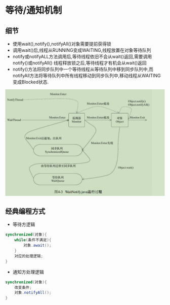 # 等待/通知机制

## 细节

- 使用wait(),notify(),notifyAll()对象需要提前获得锁
- 调用wait()后,线程从RUNNING变成WAITING,线程放置在对象等待队列
- notify或notifyALL方法调用后,等待线程依旧不会从wait()返回,需要调用notify()或notifyAll() 线程释放锁之后,等待线程才有机会从wait()返回
- notify()方法将同步队列中一个等待线程从等待队列中移到同步队列中,而notifyAll方法将等待队列中所有线程移动到同步队列中,移动线程从WAITING 变成Blocked状态.

![过程](../pic/并发/notify_1.png)

## 经典编程方式

- 等待方逻辑

```java
synchronized(对象){
    while(条件不满足){
        对象.await();
    }
    对应的处理逻辑;
}
```

- 通知方处理逻辑

```java
synchronized(对象){
    改变条件;
    对象.notifyAll();
}
```
